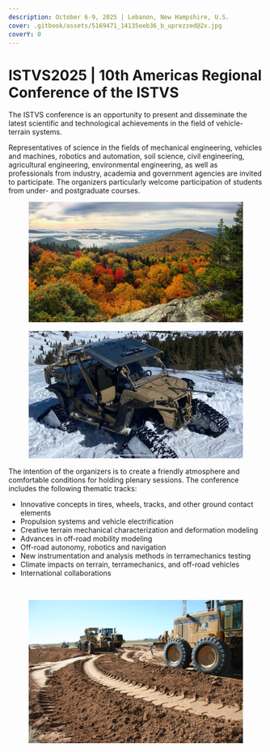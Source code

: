 ```yaml
---
description: October 6-9, 2025 | Lebanon, New Hampshire, U.S.
cover: .gitbook/assets/5169471_14135eeb36_b_uprezzed@2x.jpg
coverY: 0
---
```


# ISTVS2025 | 10th Americas Regional Conference of the ISTVS

The ISTVS conference is an opportunity to present and disseminate the latest scientific and technological achievements in the field of vehicle-terrain systems.

Representatives of science in the fields of mechanical engineering, vehicles and machines, robotics and automation, soil science, civil engineering, agricultural engineering, environmental engineering, as well as professionals from industry, academia and government agencies are invited to participate. The organizers particularly welcome participation of students from under- and postgraduate courses.

<div align="left">

<figure><img src=".gitbook/assets/NH_FallFoliage.jpg" alt=""><figcaption></figcaption></figure>

</div>

<div align="left">

<figure><img src=".gitbook/assets/MRZR_Snow.jpg" alt=""><figcaption></figcaption></figure>

</div>

The intention of the organizers is to create a friendly atmosphere and comfortable conditions for holding plenary sessions. The conference includes the following thematic tracks:

* Innovative concepts in tires, wheels, tracks, and other ground contact elements&#x20;
* Propulsion systems and vehicle electrification
* Creative terrain mechanical characterization and deformation modeling
* Advances in off-road mobility modeling
* Off-road autonomy, robotics and navigation
* New instrumentation and analysis methods in terramechanics testing
* Climate impacts on terrain, terramechanics, and off-road vehicles
* International collaborations

<div>

<figure><img src=".gitbook/assets/JLTV.jpg" alt=""><figcaption></figcaption></figure>

 

<figure><img src=".gitbook/assets/7072072819_6963377928_k.jpg" alt=""><figcaption></figcaption></figure>

</div>
